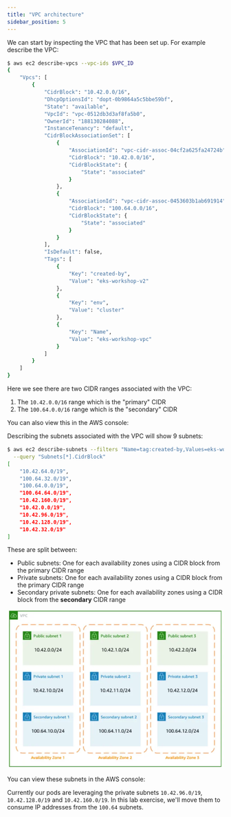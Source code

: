 ```yaml
---
title: "VPC architecture"
sidebar_position: 5
---
```


We can start by inspecting the VPC that has been set up. For example describe the VPC:

```bash
$ aws ec2 describe-vpcs --vpc-ids $VPC_ID
{
    "Vpcs": [
        {
            "CidrBlock": "10.42.0.0/16",
            "DhcpOptionsId": "dopt-0b9864a5c5bbe59bf",
            "State": "available",
            "VpcId": "vpc-0512db3d3af8fa5b0",
            "OwnerId": "188130284088",
            "InstanceTenancy": "default",
            "CidrBlockAssociationSet": [
                {
                    "AssociationId": "vpc-cidr-assoc-04cf2a625fa24724b",
                    "CidrBlock": "10.42.0.0/16",
                    "CidrBlockState": {
                        "State": "associated"
                    }
                },
                {
                    "AssociationId": "vpc-cidr-assoc-0453603b1ab691914",
                    "CidrBlock": "100.64.0.0/16",
                    "CidrBlockState": {
                        "State": "associated"
                    }
                }
            ],
            "IsDefault": false,
            "Tags": [
                {
                    "Key": "created-by",
                    "Value": "eks-workshop-v2"
                },
                {
                    "Key": "env",
                    "Value": "cluster"
                },
                {
                    "Key": "Name",
                    "Value": "eks-workshop-vpc"
                }
            ]
        }
    ]
}
```

Here we see there are two CIDR ranges associated with the VPC:

1. The `10.42.0.0/16` range which is the "primary" CIDR
2. The `100.64.0.0/16` range which is the "secondary" CIDR

You can also view this in the AWS console:

<ConsoleButton url="https://console.aws.amazon.com/vpc/home#vpcs:tag:created-by=eks-workshop-v2" service="vpc" label="Open VPC console"/>

Describing the subnets associated with the VPC will show 9 subnets:

```bash
$ aws ec2 describe-subnets --filters "Name=tag:created-by,Values=eks-workshop-v2" \
  --query "Subnets[*].CidrBlock"
[
    "10.42.64.0/19",
    "100.64.32.0/19",
    "100.64.0.0/19",
    "100.64.64.0/19",
    "10.42.160.0/19",
    "10.42.0.0/19",
    "10.42.96.0/19",
    "10.42.128.0/19",
    "10.42.32.0/19"
]
```

These are split between:

- Public subnets: One for each availability zones using a CIDR block from the primary CIDR range
- Private subnets: One for each availability zones using a CIDR block from the primary CIDR range
- Secondary private subnets: One for each availability zones using a CIDR block from the **secondary** CIDR range

![VPC subnet architecture](./assets/vpc-secondary-networking.webp)

You can view these subnets in the AWS console:

<ConsoleButton url="https://console.aws.amazon.com/vpc/home#subnets:tag:created-by=eks-workshop-v2;sort=desc:CidrBlock" service="vpc" label="Open VPC console"/>

Currently our pods are leveraging the private subnets `10.42.96.0/19`, `10.42.128.0/19` and `10.42.160.0/19`. In this lab exercise, we'll move them to consume IP addresses from the `100.64` subnets.
